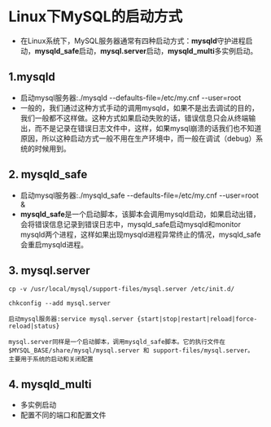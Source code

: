 # Linux下MySQL的启动方式

* 在Linux系统下，MySQL服务器通常有四种启动方式：**mysqld**守护进程启动，**mysqld_safe**启动，**mysql.server**启动，**mysqld_multi**多实例启动。

## 1.mysqld

* 启动mysql服务器:./mysqld --defaults-file=/etc/my.cnf --user=root
* 一般的，我们通过这种方式手动的调用mysqld，如果不是出去调试的目的，我们一般都不这样做。这种方式如果启动失败的话，错误信息只会从终端输出，而不是记录在错误日志文件中，这样，如果mysql崩溃的话我们也不知道原因，所以这种启动方式一般不用在生产环境中，而一般在调试（debug）系统的时候用到。 

## 2. mysqld_safe

* 启动mysql服务器:./mysqld_safe --defaults-file=/etc/my.cnf --user=root &
* **mysqld_safe**是一个启动脚本，该脚本会调用mysqld启动，如果启动出错，会将错误信息记录到错误日志中，mysqld_safe启动mysqld和monitor mysqld两个进程，这样如果出现mysqld进程异常终止的情况，mysqld_safe会重启mysqld进程。 



## 3. mysql.server

```linux
cp -v /usr/local/mysql/support-files/mysql.server /etc/init.d/

chkconfig --add mysql.server

启动mysql服务器:service mysql.server {start|stop|restart|reload|force-reload|status}
```

```linux
mysql.server同样是一个启动脚本，调用mysqld_safe脚本。它的执行文件在$MYSQL_BASE/share/mysql/mysql.server 和 support-files/mysql.server。 
主要用于系统的启动和关闭配置
```



## 4. mysqld_multi

* 多实例启动
* 配置不同的端口和配置文件